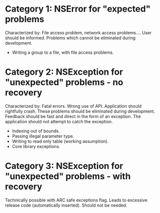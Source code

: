Category 1: NSError for "expected" problems 
===========================================
Characterized by: File access problem, network access problems.... User should be informed. Problems which cannot be eliminated during development.

- Writing a group to a file, with file access problems.


Category 2: NSException for "unexpected" problems - no recovery 
===============================================================
Characterized by: Fatal errors. Wrong use of API. Application should rightfully crash. These problems should be eliminated during development. Feedback should be fast and direct in the form of an exception. The 
application should not attempt to catch the exception.

- Indexing out of bounds.
- Passing illegal parameter type.
- Writing to read only table (working assumption).
- Core library exceptions.


Category 3: NSException for "unexpected" problems - with recovery
=================================================================
Technically possible with ARC safe exceptions flag. Leads to excessive release code (automatically inserted). Should not be needed.








